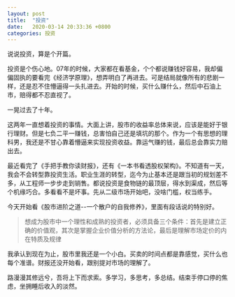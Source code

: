 ```yaml
---
layout: post
title:  "投资"
date:   2020-03-14 20:33:36 +0800
categories: 投资
---
```

说说投资，算是个开篇。

投资是个伤心地。07年的时候，大家都在看基金，个个都说赚钱好容易，我却偏偏固执的要看完《经济学原理》，想弄明白了再进去。可是结局就像所有的悲剧一样，还是忍不住懵逼得一头扎进去。开始的时候，买什么赚什么，然后中石油上市，赔得都不忍直视了。

一晃过去了十年。

这两年一直想着投资的事情。大面上讲，股市的收益率总体来说，应该是能好于银行理财。但是七负二平一赚钱，总害怕自己还是填坑的那个。作为一个有思想的理科男，我还是不甘心靠着懵逼来实现投资收益。靠运气赚的钱，最后总会靠实力赔出去。

最近看完了《手把手教你读财报》，还有《一本书看透股权架构》。不知道有一天，我会不会转型靠投资生活。职业生涯的转型，迄今为止基本还是跟当初的规划差不多，从工程师一步步走到销售。都说投资是食物链的最顶层，得水到渠成，然后等个机缘巧合。多看看不是坏事。先从二级市场开始吧，没啥门槛，权当练手。

今天开始看《股市进阶之道--一个散户的自我修养》，里面有段话说的特别好。
> 想成为股市中一个理性和成熟的投资者，必须具备三个条件：首先是建立正确的价值观，其次是掌握企业价值分析的方法论，最后是理解市场定价的内在特质及规律

我承认到现在为止，股市里我还是一个小白。买卖的时间点都是靠感觉，买什么也每个准谱。财报还没开始看，跟别提对市场的理解了。

路漫漫其修远兮，吾将上下而求索。多学习，多思考，多总结。结束手停口停的焦虑，坐拥睡后收入的淡然。




